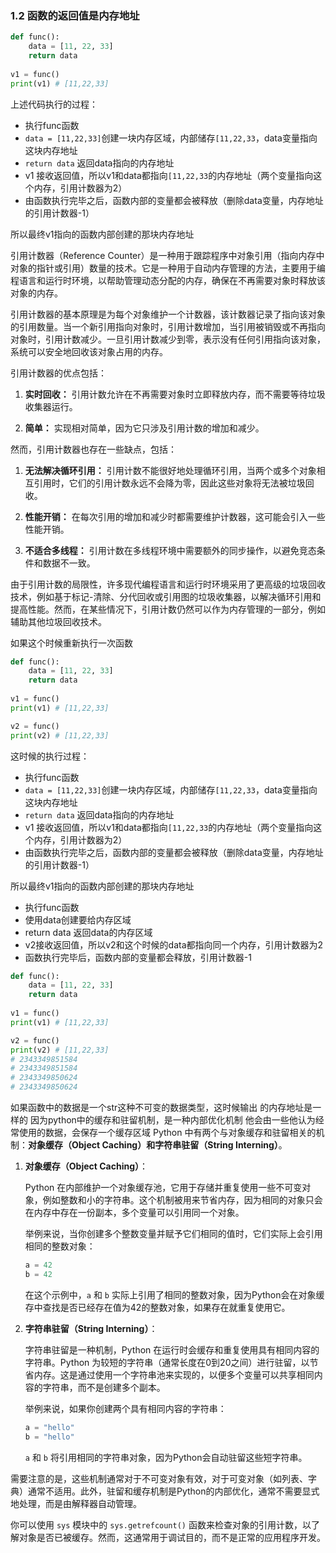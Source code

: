 ### 1.2 函数的返回值是内存地址

```python
def func():  
    data = [11, 22, 33]  
    return data  
  
v1 = func()  
print(v1) # [11,22,33]
```

上述代码执行的过程：
- 执行func函数
- `data = [11,22,33]`创建一块内存区域，内部储存`[11,22,33`，data变量指向这块内存地址
- `return data` 返回data指向的内存地址
- v1 接收返回值，所以v1和data都指向`[11,22,33`的内存地址（两个变量指向这个内存，引用计数器为2）
- 由函数执行完毕之后，函数内部的变量都会被释放（删除data变量，内存地址的引用计数器-1）

所以最终v1指向的函数内部创建的那块内存地址

  
引用计数器（Reference Counter）是一种用于跟踪程序中对象引用（指向内存中对象的指针或引用）数量的技术。它是一种用于自动内存管理的方法，主要用于编程语言和运行时环境，以帮助管理动态分配的内存，确保在不再需要对象时释放该对象的内存。

引用计数器的基本原理是为每个对象维护一个计数器，该计数器记录了指向该对象的引用数量。当一个新引用指向对象时，引用计数增加，当引用被销毁或不再指向对象时，引用计数减少。一旦引用计数减少到零，表示没有任何引用指向该对象，系统可以安全地回收该对象占用的内存。

引用计数器的优点包括：

1. **实时回收：** 引用计数允许在不再需要对象时立即释放内存，而不需要等待垃圾收集器运行。
    
2. **简单：** 实现相对简单，因为它只涉及引用计数的增加和减少。
    

然而，引用计数器也存在一些缺点，包括：

1. **无法解决循环引用：** 引用计数不能很好地处理循环引用，当两个或多个对象相互引用时，它们的引用计数永远不会降为零，因此这些对象将无法被垃圾回收。
    
2. **性能开销：** 在每次引用的增加和减少时都需要维护计数器，这可能会引入一些性能开销。
    
3. **不适合多线程：** 引用计数在多线程环境中需要额外的同步操作，以避免竞态条件和数据不一致。
    

由于引用计数的局限性，许多现代编程语言和运行时环境采用了更高级的垃圾回收技术，例如基于标记-清除、分代回收或引用图的垃圾收集器，以解决循环引用和提高性能。然而，在某些情况下，引用计数仍然可以作为内存管理的一部分，例如辅助其他垃圾回收技术。

如果这个时候重新执行一次函数
```python
def func():  
    data = [11, 22, 33]  
    return data  
  
v1 = func()  
print(v1) # [11,22,33]

v2 = func()  
print(v2) # [11,22,33]
```
这时候的执行过程：
- 执行func函数
- `data = [11,22,33]`创建一块内存区域，内部储存`[11,22,33`，data变量指向这块内存地址
- `return data` 返回data指向的内存地址
- v1 接收返回值，所以v1和data都指向`[11,22,33`的内存地址（两个变量指向这个内存，引用计数器为2）
- 由函数执行完毕之后，函数内部的变量都会被释放（删除data变量，内存地址的引用计数器-1）

所以最终v1指向的函数内部创建的那块内存地址

- 执行func函数
- 使用data创建要给内存区域
- return data 返回data的内存区域
- v2接收返回值，所以v2和这个时候的data都指向同一个内存，引用计数器为2
- 函数执行完毕后，函数内部的变量都会释放，引用计数器-1

```python
def func():  
    data = [11, 22, 33]  
    return data  
  
v1 = func()  
print(v1) # [11,22,33]

v2 = func()  
print(v2) # [11,22,33]
# 2343349851584  
# 2343349851584  
# 2343349850624  
# 2343349850624
```

如果函数中的数据是一个str这种不可变的数据类型，这时候输出 的内存地址是一样的
因为python中的缓存和驻留机制，是一种内部优化机制
他会由一些他认为经常使用的数据，会保存一个缓存区域
Python 中有两个与对象缓存和驻留相关的机制：**对象缓存（Object Caching）**和**字符串驻留（String Interning）**。

1. **对象缓存（Object Caching）**：

   Python 在内部维护一个对象缓存池，它用于存储并重复使用一些不可变对象，例如整数和小的字符串。这个机制被用来节省内存，因为相同的对象只会在内存中存在一份副本，多个变量可以引用同一个对象。

   举例来说，当你创建多个整数变量并赋予它们相同的值时，它们实际上会引用相同的整数对象：

   ```python
   a = 42
   b = 42
   ```

   在这个示例中，`a` 和 `b` 实际上引用了相同的整数对象，因为Python会在对象缓存中查找是否已经存在值为42的整数对象，如果存在就重复使用它。

2. **字符串驻留（String Interning）**：

   字符串驻留是一种机制，Python 在运行时会缓存和重复使用具有相同内容的字符串。Python 为较短的字符串（通常长度在0到20之间）进行驻留，以节省内存。这是通过使用一个字符串池来实现的，以便多个变量可以共享相同内容的字符串，而不是创建多个副本。

   举例来说，如果你创建两个具有相同内容的字符串：

   ```python
   a = "hello"
   b = "hello"
   ```

   `a` 和 `b` 将引用相同的字符串对象，因为Python会自动驻留这些短字符串。

需要注意的是，这些机制通常对于不可变对象有效，对于可变对象（如列表、字典）通常不适用。此外，驻留和缓存机制是Python的内部优化，通常不需要显式地处理，而是由解释器自动管理。

你可以使用 `sys` 模块中的 `sys.getrefcount()` 函数来检查对象的引用计数，以了解对象是否已被缓存。然而，这通常用于调试目的，而不是正常的应用程序开发。